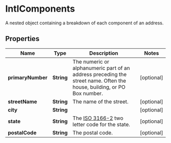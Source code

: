 

# IntlComponents

A nested object containing a breakdown of each component of an address.

## Properties

Name | Type | Description | Notes
------------ | ------------- | ------------- | -------------
**primaryNumber** | **String** | The numeric or alphanumeric part of an address preceding the street name. Often the house, building, or PO Box number. |  [optional]
**streetName** | **String** | The name of the street. |  [optional]
**city** | **String** |  |  [optional]
**state** | **String** | The [ISO 3166-2](https://en.wikipedia.org/wiki/ISO_3166-2) two letter code for the state.  |  [optional]
**postalCode** | **String** | The postal code. |  [optional]



